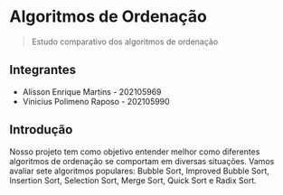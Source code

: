 # Algoritmos de Ordenação
>Estudo comparativo dos algoritmos de ordenação

## Integrantes 

* Alisson Enrique Martins - 202105969
* Vinicius Polimeno Raposo - 202105990

## Introdução 

Nosso projeto tem como objetivo entender melhor como diferentes algoritmos de ordenação se comportam em diversas situações. Vamos avaliar sete algoritmos populares: Bubble Sort, Improved Bubble Sort, Insertion Sort, Selection Sort, Merge Sort, Quick Sort e Radix Sort.
